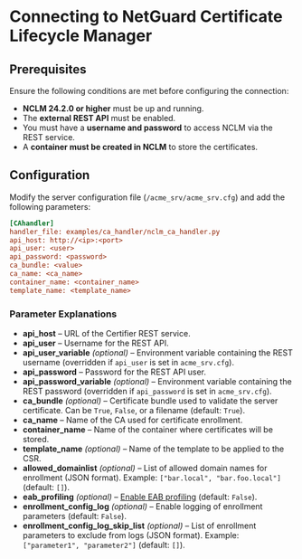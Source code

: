 <!-- markdownlint-disable MD013 -->

<!-- wiki-title CA Handler for NetGuard Certificate Lifecycle Manager -->

# Connecting to NetGuard Certificate Lifecycle Manager

## Prerequisites

Ensure the following conditions are met before configuring the connection:

- **NCLM 24.2.0 or higher** must be up and running.
- The **external REST API** must be enabled.
- You must have a **username and password** to access NCLM via the REST service.
- A **container must be created in NCLM** to store the certificates.

## Configuration

Modify the server configuration file (`/acme_srv/acme_srv.cfg`) and add the following parameters:

```ini
[CAhandler]
handler_file: examples/ca_handler/nclm_ca_handler.py
api_host: http://<ip>:<port>
api_user: <user>
api_password: <password>
ca_bundle: <value>
ca_name: <ca_name>
container_name: <container_name>
template_name: <template_name>
```

### Parameter Explanations

- **api_host** – URL of the Certifier REST service.
- **api_user** – Username for the REST API.
- **api_user_variable** *(optional)* – Environment variable containing the REST username (overridden if `api_user` is set in `acme_srv.cfg`).
- **api_password** – Password for the REST API user.
- **api_password_variable** *(optional)* – Environment variable containing the REST password (overridden if `api_password` is set in `acme_srv.cfg`).
- **ca_bundle** *(optional)* – Certificate bundle used to validate the server certificate. Can be `True`, `False`, or a filename (default: `True`).
- **ca_name** – Name of the CA used for certificate enrollment.
- **container_name** – Name of the container where certificates will be stored.
- **template_name** *(optional)* – Name of the template to be applied to the CSR.
- **allowed_domainlist** *(optional)* – List of allowed domain names for enrollment (JSON format). Example: `["bar.local", "bar.foo.local"]` (default: `[]`).
- **eab_profiling** *(optional)* – [Enable EAB profiling](eab_profiling.md) (default: `False`).
- **enrollment_config_log** *(optional)* – Enable logging of enrollment parameters (default: `False`).
- **enrollment_config_log_skip_list** *(optional)* – List of enrollment parameters to exclude from logs (JSON format). Example: `["parameter1", "parameter2"]` (default: `[]`).
